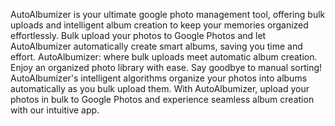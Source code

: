 AutoAlbumizer is your ultimate google photo management tool, offering bulk uploads and intelligent album creation to keep your memories organized effortlessly.
Bulk upload your photos to Google Photos and let AutoAlbumizer automatically create smart albums, saving you time and effort.
AutoAlbumizer: where bulk uploads meet automatic album creation. Enjoy an organized photo library with ease.
Say goodbye to manual sorting! AutoAlbumizer's intelligent algorithms organize your photos into albums automatically as you bulk upload them.
With AutoAlbumizer, upload your photos in bulk to Google Photos and experience seamless album creation with our intuitive app.